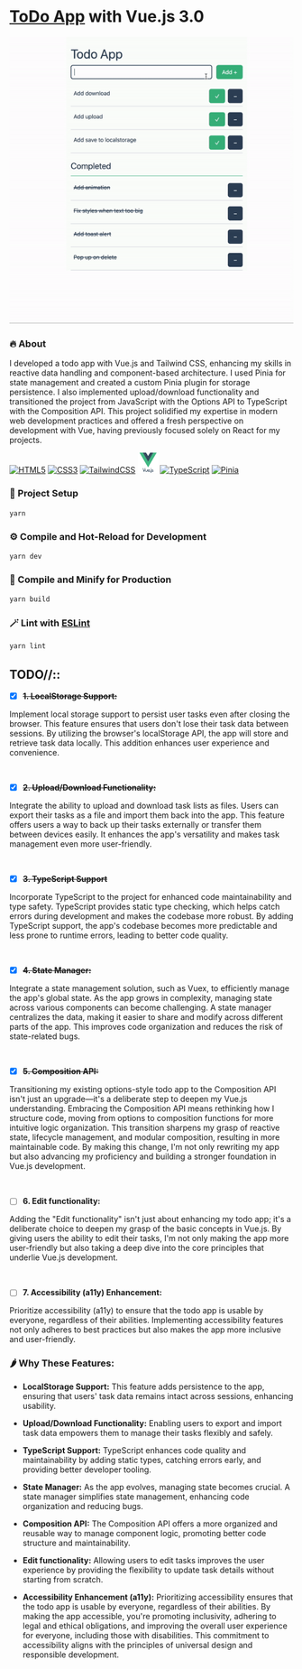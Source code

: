 # [ToDo App](https://todo-vue-bogdanxoxls-projects.vercel.app/) with Vue.js 3.0

<img src="https://github.com/BogdanXoxl/todo-vue/blob/main/public/vue-todo.gif">

### 🔥 About

<p>I developed a todo app with Vue.js and Tailwind CSS, enhancing my skills in reactive data handling and component-based architecture. I used Pinia for state management and created a custom Pinia plugin for storage persistence. I also implemented upload/download functionality and transitioned the project from JavaScript with the Options API to TypeScript with the Composition API. This project solidified my expertise in modern web development practices and offered a fresh perspective on development with Vue, having previously focused solely on React for my projects.</p>

<p align="left"> <a href="https://developer.mozilla.org/en-US/docs/Glossary/HTML5" target="_blank" rel="noreferrer"><img src="https://raw.githubusercontent.com/danielcranney/readme-generator/main/public/icons/skills/html5-colored.svg" width="36" height="36" alt="HTML5" /></a> <a href="https://www.w3.org/TR/CSS/#css" target="_blank" rel="noreferrer"><img src="https://raw.githubusercontent.com/danielcranney/readme-generator/main/public/icons/skills/css3-colored.svg" width="36" height="36" alt="CSS3" /></a> <a href="https://tailwindcss.com/" target="_blank" rel="noreferrer"><img src="https://raw.githubusercontent.com/danielcranney/readme-generator/main/public/icons/skills/tailwindcss-colored.svg" width="36" height="36" alt="TailwindCSS" /></a> <a href="https://vuejs.org/" target="_blank" rel="noreferrer"> <img src="https://raw.githubusercontent.com/devicons/devicon/master/icons/vuejs/vuejs-original-wordmark.svg" alt="vuejs" width="36" height="36"/></a> <a href="https://www.typescriptlang.org/" target="_blank" rel="noreferrer"><img src="https://raw.githubusercontent.com/danielcranney/readme-generator/main/public/icons/skills/typescript-colored.svg" width="36" height="36" alt="TypeScript" /></a> <a href="https://pinia.vuejs.org/" target="_blank" rel="noreferrer"><img src="https://pinia.vuejs.org/logo.svg" width="36" height="36" alt="Pinia" /></a></p>

### 🔧 Project Setup

```sh
yarn
```

### ⚙️ Compile and Hot-Reload for Development

```sh
yarn dev
```

### 🔨 Compile and Minify for Production

```sh
yarn build
```

### 🪄 Lint with [ESLint](https://eslint.org/)

```sh
yarn lint
```

## TODO//::

- [x] ~~**1. LocalStorage Support:**~~
<p>Implement local storage support to persist user tasks even after closing the browser. This feature ensures that users don't lose their task data between sessions. By utilizing the browser's localStorage API, the app will store and retrieve task data locally. This addition enhances user experience and convenience.</p>
<br/>

- [x] ~~**2. Upload/Download Functionality:**~~
<p>Integrate the ability to upload and download task lists as files. Users can export their tasks as a file and import them back into the app. This feature offers users a way to back up their tasks externally or transfer them between devices easily. It enhances the app's versatility and makes task management even more user-friendly.</p>
<br/>

- [x] ~~**3. TypeScript Support**~~
<p>Incorporate TypeScript to the project for enhanced code maintainability and type safety. TypeScript provides static type checking, which helps catch errors during development and makes the codebase more robust. By adding TypeScript support, the app's codebase becomes more predictable and less prone to runtime errors, leading to better code quality.</p>
<br/>

- [x] ~~**4. State Manager:**~~
<p>Integrate a state management solution, such as Vuex, to efficiently manage the app's global state. As the app grows in complexity, managing state across various components can become challenging. A state manager centralizes the data, making it easier to share and modify across different parts of the app. This improves code organization and reduces the risk of state-related bugs.</p>
<br/>

- [x] ~~**5. Composition API:**~~
<p>Transitioning my existing options-style todo app to the Composition API isn't just an upgrade—it's a deliberate step to deepen my Vue.js understanding. Embracing the Composition API means rethinking how I structure code, moving from options to composition functions for more intuitive logic organization. This transition sharpens my grasp of reactive state, lifecycle management, and modular composition, resulting in more maintainable code. By making this change, I'm not only rewriting my app but also advancing my proficiency and building a stronger foundation in Vue.js development.</p>
<br/>

- [ ] **6. Edit functionality:**
<p>Adding the "Edit functionality" isn't just about enhancing my todo app; it's a deliberate choice to deepen my grasp of the basic concepts in Vue.js. By giving users the ability to edit their tasks, I'm not only making the app more user-friendly but also taking a deep dive into the core principles that underlie Vue.js development.</p>
<br/>

- [ ] **7. Accessibility (a11y) Enhancement:**
<p>Prioritize accessibility (a11y) to ensure that the todo app is usable by everyone, regardless of their abilities. Implementing accessibility features not only adheres to best practices but also makes the app more inclusive and user-friendly.</p>

### 🌶️ Why These Features:

* **LocalStorage Support:** This feature adds persistence to the app, ensuring that users' task data remains intact across sessions, enhancing usability.

* **Upload/Download Functionality:** Enabling users to export and import task data empowers them to manage their tasks flexibly and safely.

* **TypeScript Support:** TypeScript enhances code quality and maintainability by adding static types, catching errors early, and providing better developer tooling.

* **State Manager:** As the app evolves, managing state becomes crucial. A state manager simplifies state management, enhancing code organization and reducing bugs.

* **Composition API:** The Composition API offers a more organized and reusable way to manage component logic, promoting better code structure and maintainability.

* **Edit functionality:** Allowing users to edit tasks improves the user experience by providing the flexibility to update task details without starting from scratch.

* **Accessibility Enhancement (a11y):** Prioritizing accessibility ensures that the todo app is usable by everyone, regardless of their abilities. By making the app accessible, you're promoting inclusivity, adhering to legal and ethical obligations, and improving the overall user experience for everyone, including those with disabilities. This commitment to accessibility aligns with the principles of universal design and responsible development.

